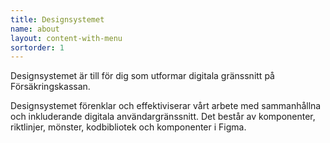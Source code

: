 ```yaml
---
title: Designsystemet
name: about
layout: content-with-menu
sortorder: 1
---
```


Designsystemet är till för dig som utformar digitala gränssnitt på Försäkringskassan.

Designsystemet förenklar och effektiviserar vårt arbete med sammanhållna och inkluderande digitala användargränssnitt. Det består av komponenter, riktlinjer, mönster, kodbibliotek och komponenter i Figma.
